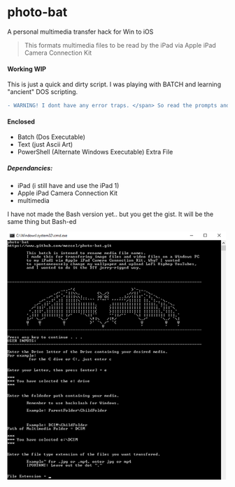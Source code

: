 # photo-bat
A personal multimedia transfer hack for Win to iOS

> This formats multimedia files to be read by the iPad via Apple iPad Camera Connection Kit

#### Working WIP
This is just a quick and dirty script. I was playing with BATCH and learning "ancient" DOS scripting.
```diff
- WARNING! I dont have any error traps. </span> So read the prompts and dont commit the final step untill you agree with the confirmation screen.
```

#### Enclosed
* Batch (Dos Executable)
* Text (just Ascii Art)
* PowerShell (Alternate Windows Executable) Extra File

##### Dependancies:
* iPad (i still have and use the iPad 1)
* Apple iPad Camera Connection Kit
* multimedia

I have not made the Bash version yet.. but you get the gist. It will be the same thing but Bash-ed

![screenshot](batscreenshot.png?raw=true "the bat is just a logo")

